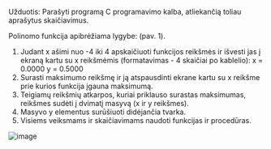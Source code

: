 Užduotis:
Parašyti programą C programavimo kalba, atliekančią toliau aprašytus skaičiavimus. 

Polinomo funkcija apibrėžiama  lygybe:   (pav. 1).

1.	Judant x ašimi nuo -4 iki 4 apskaičiuoti funkcijos reikšmės ir išvesti jas į ekraną kartu su x reikšmėmis (formatavimas - 4 skaičiai po kablelio):
             x = 0.0000    y = 0.5000
2.	Surasti maksimumo reikšmę ir ją atspausdinti  ekrane kartu su x reikšme prie kurios funkcija įgauna maksimumą.
3.	Teigiamų reikšmių atkarpos, kuriai priklauso surastas maksimumas, reikšmes sudėti į dvimatį masyvą (x ir y reikšmes). 
4.	Masyvo y elementus  surūšiuoti didėjančia tvarka.
5.	Visiems veiksmams ir skaičiavimams naudoti funkcijas ir procedūras.

![image](https://user-images.githubusercontent.com/7895269/50543247-091ab780-0bdb-11e9-998e-da21088c53ee.png)
